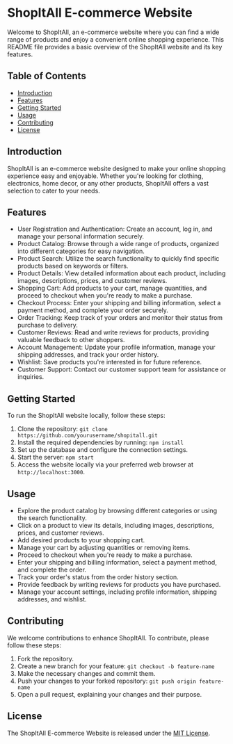 # ShopItAll E-commerce Website

Welcome to ShopItAll, an e-commerce website where you can find a wide range of products and enjoy a convenient online shopping experience. This README file provides a basic overview of the ShopItAll website and its key features.

## Table of Contents
- [Introduction](#introduction)
- [Features](#features)
- [Getting Started](#getting-started)
- [Usage](#usage)
- [Contributing](#contributing)
- [License](#license)

## Introduction
ShopItAll is an e-commerce website designed to make your online shopping experience easy and enjoyable. Whether you're looking for clothing, electronics, home decor, or any other products, ShopItAll offers a vast selection to cater to your needs.

## Features
- User Registration and Authentication: Create an account, log in, and manage your personal information securely.
- Product Catalog: Browse through a wide range of products, organized into different categories for easy navigation.
- Product Search: Utilize the search functionality to quickly find specific products based on keywords or filters.
- Product Details: View detailed information about each product, including images, descriptions, prices, and customer reviews.
- Shopping Cart: Add products to your cart, manage quantities, and proceed to checkout when you're ready to make a purchase.
- Checkout Process: Enter your shipping and billing information, select a payment method, and complete your order securely.
- Order Tracking: Keep track of your orders and monitor their status from purchase to delivery.
- Customer Reviews: Read and write reviews for products, providing valuable feedback to other shoppers.
- Account Management: Update your profile information, manage your shipping addresses, and track your order history.
- Wishlist: Save products you're interested in for future reference.
- Customer Support: Contact our customer support team for assistance or inquiries.

## Getting Started
To run the ShopItAll website locally, follow these steps:

1. Clone the repository: `git clone https://github.com/yourusername/shopitall.git`
2. Install the required dependencies by running: `npm install`
3. Set up the database and configure the connection settings.
4. Start the server: `npm start`
5. Access the website locally via your preferred web browser at `http://localhost:3000`.

## Usage
- Explore the product catalog by browsing different categories or using the search functionality.
- Click on a product to view its details, including images, descriptions, prices, and customer reviews.
- Add desired products to your shopping cart.
- Manage your cart by adjusting quantities or removing items.
- Proceed to checkout when you're ready to make a purchase.
- Enter your shipping and billing information, select a payment method, and complete the order.
- Track your order's status from the order history section.
- Provide feedback by writing reviews for products you have purchased.
- Manage your account settings, including profile information, shipping addresses, and wishlist.

## Contributing
We welcome contributions to enhance ShopItAll. To contribute, please follow these steps:

1. Fork the repository.
2. Create a new branch for your feature: `git checkout -b feature-name`
3. Make the necessary changes and commit them.
4. Push your changes to your forked repository: `git push origin feature-name`
5. Open a pull request, explaining your changes and their purpose.

## License
The ShopItAll E-commerce Website is released under the [MIT License](https://opensource.org/licenses/MIT).
